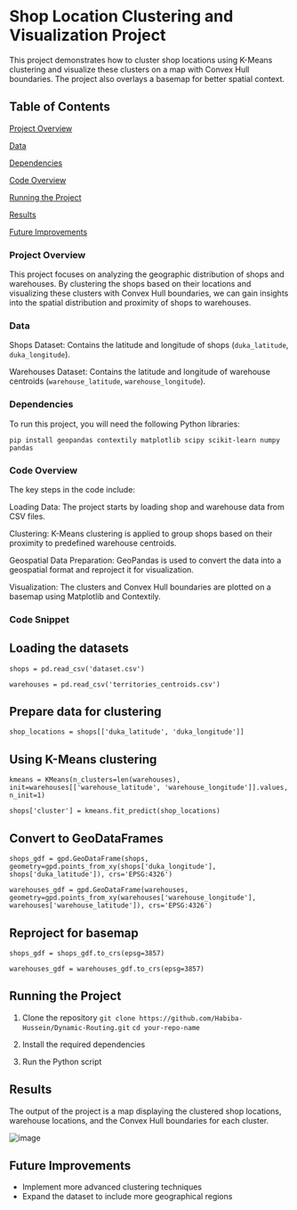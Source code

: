 # Shop Location Clustering and Visualization Project
This project demonstrates how to cluster shop locations using K-Means clustering and visualize these clusters on a map with Convex Hull boundaries. The project also overlays a basemap for better spatial context.

## Table of Contents

[Project Overview](#project-overview)

[Data](#data)

[Dependencies](#dependencies)

[Code Overview](#code-overview)

[Running the Project](#running-the-project)

[Results](#results)

[Future Improvements](future-improvements)

### Project Overview

This project focuses on analyzing the geographic distribution of shops and warehouses. By clustering the shops based on their locations and visualizing these clusters with Convex Hull boundaries, we can gain insights into the spatial distribution and proximity of shops to warehouses.

### Data

Shops Dataset: Contains the latitude and longitude of shops (`duka_latitude`, `duka_longitude`).

Warehouses Dataset: Contains the latitude and longitude of warehouse centroids (`warehouse_latitude`, `warehouse_longitude`).

### Dependencies

To run this project, you will need the following Python libraries:

`pip install geopandas contextily matplotlib scipy scikit-learn numpy pandas`


### Code Overview

The key steps in the code include:

Loading Data: The project starts by loading shop and warehouse data from CSV files.

Clustering: K-Means clustering is applied to group shops based on their proximity to predefined warehouse centroids.

Geospatial Data Preparation: GeoPandas is used to convert the data into a geospatial format and reproject it for visualization.

Visualization: The clusters and Convex Hull boundaries are plotted on a basemap using Matplotlib and Contextily.

### Code Snippet

## Loading the datasets

`shops = pd.read_csv('dataset.csv')`

`warehouses = pd.read_csv('territories_centroids.csv')`

## Prepare data for clustering

`shop_locations = shops[['duka_latitude', 'duka_longitude']]`

## Using K-Means clustering

`kmeans = KMeans(n_clusters=len(warehouses), init=warehouses[['warehouse_latitude', 'warehouse_longitude']].values, n_init=1)`

`shops['cluster'] = kmeans.fit_predict(shop_locations)`

## Convert to GeoDataFrames

`shops_gdf = gpd.GeoDataFrame(shops, geometry=gpd.points_from_xy(shops['duka_longitude'], shops['duka_latitude']), crs='EPSG:4326')`

`warehouses_gdf = gpd.GeoDataFrame(warehouses, geometry=gpd.points_from_xy(warehouses['warehouse_longitude'], warehouses['warehouse_latitude']), crs='EPSG:4326')`

## Reproject for basemap

`shops_gdf = shops_gdf.to_crs(epsg=3857)`

`warehouses_gdf = warehouses_gdf.to_crs(epsg=3857)`

## Running the Project

1. Clone the repository
   `git clone https://github.com/Habiba-Hussein/Dynamic-Routing.git`
   `cd your-repo-name`

2. Install the required dependencies
3. Run the Python script

## Results
The output of the project is a map displaying the clustered shop locations, warehouse locations, and the Convex Hull boundaries for each cluster.

![image](https://github.com/user-attachments/assets/8b09578c-cb5c-4815-b179-d7c468273d42)


## Future Improvements

- Implement more advanced clustering techniques
- Expand the dataset to include more geographical regions


